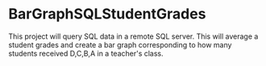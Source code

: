# BarGraphSQLStudentGrades

This project will query SQL data in a remote SQL server. This will average a student grades and create a bar graph corresponding to how many students received D,C,B,A in a teacher's class.


